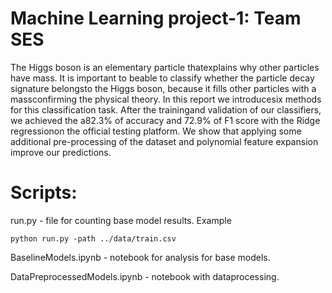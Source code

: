 # Machine Learning project-1: Team SES

The  Higgs  boson  is  an  elementary  particle  thatexplains  why  other  particles  have  mass.  It  is  important  to  beable  to  classify  whether  the  particle  decay  signature  belongsto the Higgs boson, because it fills other particles with a massconfirming  the  physical  theory.  In  this  report  we  introducesix  methods  for  this  classification  task.  After  the  trainingand  validation  of  our  classifiers,  we  achieved  the  a82.3% of accuracy  and 72.9% of  F1  score  with  the  Ridge  regressionon  the  official  testing  platform.  We  show  that  applying  some additional pre-processing of the dataset and polynomial feature expansion  improve  our  predictions.

# Scripts:

run.py  - file for counting base model results.
Example
```
python run.py -path ../data/train.csv
```
BaselineModels.ipynb - notebook for analysis for base models.

DataPreprocessedModels.ipynb  - notebook with dataprocessing.
